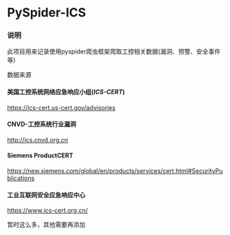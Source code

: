 # PySpider-ICS

### 说明

此项目用来记录使用pyspider爬虫框架爬取工控相关数据(漏洞、预警、安全事件等)

数据来源

#### 美国工控系统网络应急响应小组(*ICS-CERT*)

https://ics-cert.us-cert.gov/advisories

#### CNVD-工控系统行业漏洞

http://ics.cnvd.org.cn

####  Siemens ProductCERT

https://new.siemens.com/global/en/products/services/cert.html#SecurityPublications

#### 工业互联网安全应急响应中心

https://www.ics-cert.org.cn/



暂时这么多，其他需要再添加